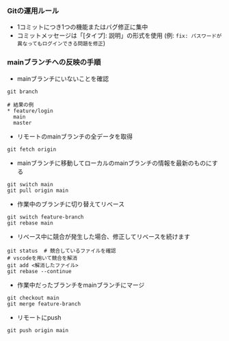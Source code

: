 ### Gitの運用ルール
- 1コミットにつき1つの機能またはバグ修正に集中
- コミットメッセージは「[タイプ]: 説明」の形式を使用 (例: `fix: パスワードが異なってもログインできる問題を修正`)

### mainブランチへの反映の手順

- mainブランチにいないことを確認
```
git branch

# 結果の例
* feature/login
  main
  master
```

- リモートのmainブランチの全データを取得
```
git fetch origin
```

- mainブランチに移動してローカルのmainブランチの情報を最新のものにする
```
git switch main
git pull origin main
```
- 作業中のブランチに切り替えてリベース
```
git switch feature-branch
git rebase main
```

- リベース中に競合が発生した場合、修正してリベースを続けます
```
git status  # 競合しているファイルを確認
# vscodeを用いて競合を解消
git add <解消したファイル>
git rebase --continue
```

- 作業中だったブランチをmainブランチにマージ
```
git checkout main
git merge feature-branch
``` 

- リモートにpush
```
git push origin main
```

